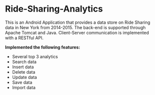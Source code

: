 # Ride-Sharing-Analytics

This is an Android Application that provides a data store on Ride Sharing data in New York from 2014-2015. The back-end is supported through Apache Tomcat and Java. Client-Server communication is implemented with a RESTful API.

**Implemented the following features:**
- Several top 3 analytics
- Search data
- Insert data
- Delete data
- Update data
- Save data
- Import data

